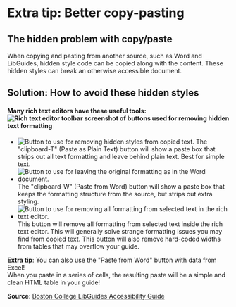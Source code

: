 # Extra tip: Better copy-pasting

## The hidden problem with copy/paste

When copying and pasting from another source, such as Word and LibGuides, hidden style code can be copied along with the content. These hidden styles can break an otherwise accessible document.

## Solution: How to avoid these hidden styles

#### Many rich text editors have these useful tools: ![Rich text editor toolbar screenshot of buttons used for removing hidden text formatting](http://s3.amazonaws.com/libapps/accounts/3908/images/lg-richtexteditor-toolbar.png)

* ![Button to use for removing hidden styles from copied text.](http://s3.amazonaws.com/libapps/accounts/3908/images/lg-pasteplainbutton.png) The "clipboard-T" \(Paste as Plain Text\) button will show a paste box that strips out all text formatting and leave behind plain text. Best for simple text.
* ![Button to use for leaving the original formatting as in the Word document.](http://s3.amazonaws.com/libapps/accounts/3908/images/lg-pastewordbutton.png) The "clipboard-W" \(Paste from Word\) button will show a paste box that keeps the formatting structure from the source, but strips out extra styling. 
* ![Button to use for removing all formatting from selected text in the rich text editor.](http://s3.amazonaws.com/libapps/accounts/3908/images/lg-clearformattingbutton.png) This button will remove all formatting from selected text inside the rich text editor. This will generally solve strange formatting issues you may find from copied text. This button will also remove hard-coded widths from tables that may overflow your guide.

**Extra tip**: You can also use the "Paste from Word" button with data from Excel!  
When you paste in a series of cells, the resulting paste will be a simple and clean HTML table in your guide!

**Source**: [Boston College LibGuides Accessibility Guide](http://libguides.bc.edu/guidestandards/accessibility)

